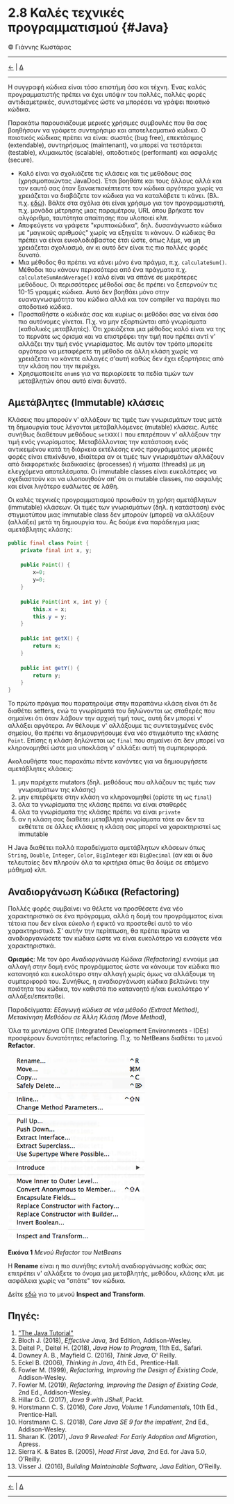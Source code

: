 # 2.8 Καλές τεχνικές προγραμματισμού {#Java} 
© Γιάννης Κωστάρας

---

[<-](../2.7-Debugging/README.md) | [Δ](../../README.md)

---

Η συγγραφή κώδικα είναι τόσο επιστήμη όσο και τέχνη. Ένας καλός προγραμματιστής πρέπει να έχει υπόψιν του πολλές, πολλές φορές αντιδιαμετρικές, συνισταμένες ώστε να μπορέσει να γράψει ποιοτικό κώδικα.

Παρακάτω παρουσιάζουμε μερικές χρήσιμες συμβουλές που θα σας βοηθήσουν να γράφετε συντηρήσιμο και αποτελεσματικό κώδικα. Ο ποιοτικός κώδικας πρέπει να είναι: σωστός (bug free), επεκτάσιμος (extendable), συντηρήσιμος (maintenant), να μπορεί να τεστάρεται (testable), κλιμακωτός (scalable), αποδοτικός (performant) και ασφαλής (secure).

* Καλό είναι να σχολιάζετε τις κλάσεις και τις μεθόδους σας (χρησιμοποιώντας JavaDoc). Έτσι βοηθάτε και τους άλλους αλλά και τον εαυτό σας όταν ξαναεπισκέπτεστε τον κώδικα αργότερα χωρίς να χρειάζεται να διαβάζετε τον κώδικα για να καταλάβετε τι κάνει. (Βλ. π.χ. [εδώ](https://stackoverflow.com/questions/184618/what-is-the-best-comment-in-source-code-you-have-ever-encountered)). Βάλτε στα σχόλια ότι είναι χρήσιμο για τον προγραμματιστή, π.χ. μονάδα μέτρησης μιας παραμέτρου, URL όπου βρήκατε τον αλγόριθμο, ταυτότητα απαίτησης που υλοποιεί κλπ. 
* Αποφεύγετε να γράφετε "κρυπτοκώδικα", δηλ. δυσανάγνωστο κώδικα με "μαγικούς αριθμούς" χωρίς να εξηγείτε τι κάνουν. Ο κώδικας θα πρέπει να είναι ευκολοδιάβαστος έτσι ώστε, όπως λέμε, να μη χρειάζεται σχολιασμό, αν κι αυτό δεν είναι τις πιο πολλές φορές δυνατό. 
* Μια μέθοδος θα πρέπει να κάνει μόνο ένα πράγμα, π.χ. ```calculateSum()```. Μέθοδοι που κάνουν περισσότερα από ένα πράγματα π.χ. ```calculateSumAndAverage()``` καλό είναι να σπάνε σε μικρότερες μεθόδους. Οι περισσότερες μέθοδοί σας δε πρέπει να ξεπερνούν τις 10-15 γραμμές κώδικα. Αυτό δεν βοηθάει μόνο στην ευαναγνωσιμότητα του κώδικα αλλά και τον compiler να παράγει πιο αποδοτικό κώδικα.
* Προσπαθήστε ο κώδικάς σας και κυρίως οι μεθόδοι σας να είναι όσο πιο αυτόνομες γίνεται. Π.χ. να μην εξαρτιώνται από γνωρίσματα (καθολικές μεταβλητές). Ότι χρειάζεται μια μέθοδος καλό είναι να της το περνάτε ως όρισμα και να επιστρέφει την τιμή που πρέπει αντί ν' αλλάζει την τιμή ενός γνωρίσματος. Με αυτόν τον τρόπο μπορείτε αργότερα να μεταφέρετε τη μέθοδο σε άλλη κλάση χωρίς να χρειάζεται να κάνετε αλλαγές σ'αυτή καθώς δεν έχει εξαρτήσεις από την κλάση που την περιέχει.
* Χρησιμοποιείτε ```enum```s για να περιορίσετε τα πεδία τιμών των μεταβλητών όπου αυτό είναι δυνατό.

## Αμετάβλητες (Immutable) κλάσεις 
Κλάσεις που μπορούν ν' αλλάξουν τις τιμές των γνωρισμάτων τους μετά τη δημιουργία τους λέγονται μεταβαλλόμενες (mutable) κλάσεις. Αυτές συνήθως διαθέτουν μεθόδους ```setXXX()``` που επιτρέπουν ν' αλλάξουν την τιμή ενός γνωρίσματος. Μεταβάλλοντας την κατάσταση ενός αντικειμένου κατά τη διάρκεια εκτέλεσης ενός προγράμματος μερικές φορές είναι επικίνδυνο, ιδιαίτερα αν οι τιμές των γνωρισμάτων αλλάζουν από διαφορετικές διαδικασίες (processes) ή νήματα (threads) με μη ελεγχόμενα αποτελέσματα.
Οι immutable classes είναι ευκολότερες να σχεδιαστούν και να υλοποιηθούν απ' ότι οι mutable classes, πιο ασφαλής και είναι λιγότερο ευάλωτες σε λάθη.

Οι καλές τεχνικές προγραμματισμού προωθούν τη χρήση αμετάβλητων (immutable) κλάσεων. Οι τιμές των γνωρισμάτων (δηλ. η κατάσταση) ενός στιγμιοτύπου μιας immutable class δεν μπορούν (μπορεί) να αλλάξουν (αλλάξει) μετά τη δημιουργία του. Ας δούμε ένα παράδειγμα μιας αμετάβλητης κλάσης:

```java
public final class Point {
	private final int x, y;
	
	public Point() {
		x=0;
		y=0;
	}
	
	public Point(int x, int y) {
		this.x = x;
		this.y = y;
	}
	
	public int getX() {
		return x;
	}
	
	public int getY() {
		return y;
	}
}
```
Το πρώτο πράγμα που παρατηρούμε στην παραπάνω κλάση είναι ότι δε διαθέτει setters, ενώ τα γνωρίσματά του δηλώνονται ως σταθερές που σημαίνει ότι όταν λάβουν την αρχική τιμή τους, αυτή δεν μπορεί ν' αλλάξει αργότερα. Αν θέλουμε ν' αλλάξουμε τις συντεταγμένες ενός σημείου, θα πρέπει να δημιουργήσουμε ένα νέο στιγμιότυπο της κλάσης ```Point```. Επίσης η κλάση δηλώνεται ως ```final``` που σημαίνει ότι δεν μπορεί να κληρονομηθεί ώστε μια υποκλάση ν' αλλάξει αυτή τη συμπεριφορά.

Ακολουθήστε τους παρακάτω πέντε κανόντες για να δημιουργήσετε αμετάβλητες κλάσεις:

1. μην παρέχετε mutators (δηλ. μεθόδους που αλλάζουν τις τιμές των γνωρισμάτων της κλάσης)
1. μην επιτρέψετε στην κλάση να κληρονομηθεί (ορίστε τη ως ```final```)
1. όλα τα γνωρίσματα της κλάσης πρέπει να είναι σταθερές
1. όλα τα γνωρίσματα της κλάσης πρέπει να είναι ```private```
1. αν η κλάση σας διαθέτει μεταβλητά γνωρίσματα τότε αν δεν τα εκθέτετε σε άλλες κλάσεις η κλάση σας μπορεί να χαρακτηριστεί ως immutable

Η Java διαθέτει πολλά παραδείγματα αμετάβλητων κλάσεων όπως ```String```, ```Double```, ```Integer```, ```Color```, ```BigInteger``` και ```BigDecimal``` (αν και οι δυο τελευταίες δεν πληρούν όλα τα κριτήρια όπως θα δούμε σε επόμενο μάθημα) κλπ.

## Αναδιοργάνωση Κώδικα (Refactoring)
Πολλές φορές συμβαίνει να θέλετε να προσθέσετε ένα νέο χαρακτηριστικό σε ένα πρόγραμμα, αλλά η δομή του προγράμματος είναι τέτοια που δεν είναι εύκολο ή εφικτό να προστεθεί αυτό το νέο χαρακτηριστικό. Σ' αυτήν την περίπτωση, θα πρέπει πρώτα να αναδιοργανώσετε τον κώδικα ώστε να είναι ευκολότερο να εισάγετε νέα χαρακτηριστικά.

**Ορισμός**: Με τον όρο _Αναδιοργάνωση Κώδικα (Refactoring)_ εννούμε μια αλλαγή στην δομή ενός προγράμματος ώστε να κάνουμε τον κώδικα πιο κατανοητό και ευκολότερο στην αλλαγή χωρίς όμως να αλλάξουμε τη συμπεριφορά του. Συνήθως, η αναδιοργάνωση κώδικα βελτιώνει την ποιότητα του κώδικα, τον καθιστά πιο κατανοητό ή/και ευκολότερο ν' αλλάξει/επεκταθεί.

Παραδείγματα: _Εξαγωγή κώδικα σε νέα μέθοδο (Extract Method)_, _Μετακίνηση Μεθόδου σε Άλλη Κλάση (Move Method)_, 

Όλα τα μοντέρνα ΟΠΕ (Integrated Development Environments - IDEs) προσφέρουν δυνατότητες refactoring. Π.χ. το NetBeans διαθέτει το μενού **Refactor**.

![](assets/Fig1.png)

**Εικόνα 1** _Μενού Refactor του NetBeans_ 

Η **Rename** είναι η πιο συνήθης εντολή αναδιοργάνωσης καθώς σας επιτρέπει ν' αλλάξετε το όνομα μια μεταβλητής, μεθόδου, κλάσης κλπ. με ασφάλεια χωρίς να "σπάτε" τον κώδικα.

Δείτε [εδώ](https://netbeans.org/kb/docs/java/editor-inspect-transform.html) για το μενού **Inspect and Transform**.

## Πηγές:
1. ["The Java Tutorial"](https://docs.oracle.com/javase/tutorial/)
1. Bloch J. (2018), _Effective Java_, 3rd Edition, Addison-Wesley.
1. Deitel P., Deitel H. (2018), _Java How to Program_, 11th Ed., Safari.
1. Downey A. B., Mayfield C. (2016), _Think Java_, O' Reilly. 
1. Eckel B. (2006), _Thinking in Java_, 4th Ed., Prentice-Hall.
1. Fowler M. (1999), _Refactoring, Improving the Design of Existing Code_, Addison-Wesley.
1. Fowler M. (2019), _Refactoring, Improving the Design of Existing Code_, 2nd Ed., Addison-Wesley.
1. Hillar G.C. (2017), _Java 9 with JShell_, Packt.
1. Horstmann C. S. (2016), _Core Java, Volume 1 Fundamentals_, 10th Ed., Prentice-Hall.
1. Horstmann C. S. (2018), _Core Java SE 9 for the impatient_, 2nd Ed., Addison-Wesley. 
1. Sharan K. (2017), _Java 9 Revealed: For Early Adoption and Migration_, Apress.
1. Sierra K. & Bates B. (2005), _Head First Java_, 2nd Ed. for Java 5.0, O’Reilly.
1. Visser J. (2016), _Building Maintainable Software, Java Edition_, O’Reilly.

---

[<-](../2.7-Debugging/README.md) | [Δ](../../README.md)

---